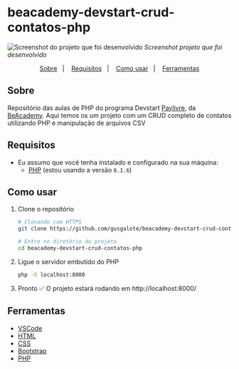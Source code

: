 # beacademy-devstart-crud-contatos-php

![Screenshot do projeto que foi desenvolvido](https://i.imgur.com/N4mpccJ.png)
_Screenshot projeto que foi desenvolvido_

<p align="center">
  <a href="#sobre">Sobre</a>&nbsp;&nbsp;&nbsp;|&nbsp;&nbsp;&nbsp;
  <a href="#requisitos">Requisitos</a>&nbsp;&nbsp;&nbsp;|&nbsp;&nbsp;&nbsp;
  <a href="#como-usar">Como usar</a>&nbsp;&nbsp;&nbsp;|&nbsp;&nbsp;&nbsp;
  <a href="#ferramentas">Ferramentas</a>
</p>

## Sobre

Repositório das aulas de PHP do programa Devstart [Paylivre](https://www.paylivre.com/), da [BeAcademy](https://www.beacademy.com.br/).
Aqui temos os um projeto com um CRUD completo de contatos utilizando PHP e manipulação de arquivos CSV

## Requisitos

- Eu assumo que você tenha instalado e configurado na sua máquina:
  - [PHP](https://www.php.net/) (estou usando a versão `8.1.6`)

## Como usar

1. Clone o repositório

   ```bash
   # Clonando com HTTPS
   git clone https://github.com/gusgalote/beacademy-devstart-crud-contatos-php.git

   # Entre no diretório do projeto
   cd beacademy-devstart-crud-contatos-php
   ```

2. Ligue o servidor embutido do PHP

   ```bash
   php -S localhost:8000
   ```

3. Pronto ✅ O projeto estará rodando em http://localhost:8000/

## Ferramentas

- [VSCode](https://code.visualstudio.com/)
- [HTML](https://developer.mozilla.org/pt-BR/docs/Web/HTML)
- [CSS](https://developer.mozilla.org/pt-BR/docs/Web/CSS)
- [Bootstrap](https://getbootstrap.com/)
- [PHP](https://www.php.net/)
